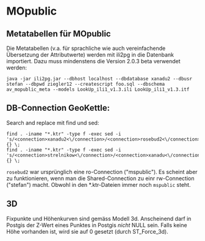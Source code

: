 MOpublic
========

Metatabellen für MOpublic
-------------------------
Die Metatabellen (v.a. für sprachliche wie auch vereinfachende Übersetzung der Attributwerte) werden mit ili2pg in die Datenbank importiert. Dazu muss mindenstens die Version 2.0.3 beta verwendet werden:

```
java -jar ili2pg.jar --dbhost localhost --dbdatabase xanadu2 --dbusr stefan --dbpwd ziegler12 --createscript foo.sql --dbschema av_mopublic_meta --models LookUp_ili1_v1.3.ili LookUp_ili1_v1.3.itf

```

DB-Connection GeoKettle:
------------------------
Search and replace mit find und sed:

```
find . -iname "*.ktr" -type f -exec sed -i 's/<connection>xanadu2<\/connection>/<connection>rosebud2<\/connection>/g' {} \;
find . -iname "*.ktr" -type f -exec sed -i 's/<connection>strelnikow<\/connection>/<connection>xanadu<\/connection>/g' {} \;

```

`rosebud2` war ursprünglich eine ro-Connection ("mspublic"). Es scheint aber zu funktionieren, wenn man die Shared-Connection zu einr rw-Connection ("stefan") macht. Obwohl in den *.ktr-Dateien immer noch `mspublic` steht.

3D
--
Fixpunkte und Höhenkurven sind gemäss Modell 3d. Anscheinend darf in Postgis der Z-Wert eines Punktes in Postgis *nicht* NULL sein. Falls keine Höhe vorhanden ist, wird sie auf 0 gesetzt (durch ST_Force_3d).

